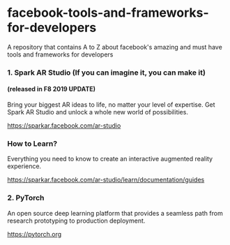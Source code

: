 # facebook-tools-and-frameworks-for-developers
A repository that contains A to Z about facebook's amazing and must have tools and frameworks for developers


### 1. Spark AR Studio (If you can imagine it, you can make it)
#### (released in F8 2019 UPDATE)

Bring your biggest AR ideas to life, no matter your level of expertise. Get Spark AR Studio and unlock a whole new world of possibilities.

https://sparkar.facebook.com/ar-studio


### How to Learn?
Everything you need to know to create an interactive augmented reality experience.

https://sparkar.facebook.com/ar-studio/learn/documentation/guides


### 2. PyTorch
An open source deep learning platform that provides a seamless path from research prototyping to production deployment.

https://pytorch.org

